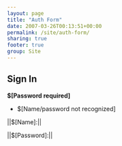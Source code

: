 ```yaml
---
layout: page
title: "Auth Form"
date: 2007-03-26T00:13:51+00:00
permalink: /site/auth-form/
sharing: true
footer: true
group: Site
---
```


## Sign In

**$[Password required]**

* $[Name/password not recognized]



||$[Name]:||

||$[Password]:||

